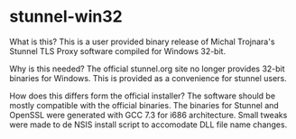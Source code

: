 # stunnel-win32

What is this?
This is a user provided binary release of Michal Trojnara's Stunnel TLS Proxy software compiled for Windows 32-bit.

Why is this needed?
The official stunnel.org site no longer provides 32-bit binaries for Windows. This is provided as a convenience for stunnel users.
 
 How does this differs form the official installer?
 The software should be mostly compatible with the official binaries. The binaries for Stunnel and OpenSSL were generated with GCC 7.3 for i686 architecture. Small tweaks were made to de NSIS install script to accomodate DLL file name changes.

